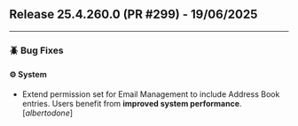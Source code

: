 ## Release 25.4.260.0 (PR #299) - 19/06/2025
---
### 🪲 Bug Fixes

#### ⚙️ System
  * Extend permission set for Email Management to include Address Book entries. Users benefit from **improved system performance**. [*albertodone*]

